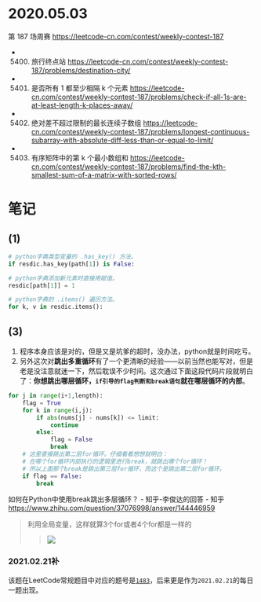 
# 2020.05.03

第 187 场周赛 https://leetcode-cn.com/contest/weekly-contest-187
- 5400. 旅行终点站 https://leetcode-cn.com/contest/weekly-contest-187/problems/destination-city/
- 5401. 是否所有 1 都至少相隔 k 个元素 https://leetcode-cn.com/contest/weekly-contest-187/problems/check-if-all-1s-are-at-least-length-k-places-away/
- 5402. 绝对差不超过限制的最长连续子数组 https://leetcode-cn.com/contest/weekly-contest-187/problems/longest-continuous-subarray-with-absolute-diff-less-than-or-equal-to-limit/
- 5403. 有序矩阵中的第 k 个最小数组和 https://leetcode-cn.com/contest/weekly-contest-187/problems/find-the-kth-smallest-sum-of-a-matrix-with-sorted-rows/

# 笔记

## (1)

```py
# python字典类型变量的 .has_key() 方法。
if resdic.has_key(path[1]) is False:

# python字典添加新元素时直接用赋值。
resdic[path[1]] = 1

# python字典的 .items() 遍历方法。
for k, v in resdic.items():
```

## (3)

1. 程序本身应该是对的，但是又是坑爹的超时，没办法，python就是时间吃亏。
2. 另外这次对**跳出多重循环**有了一个更清晰的经验——以前当然也能写对，但是老是没注意就迷一下，然后耽误不少时间。这次通过下面这段代码片段就明白了：**你想跳出哪层循环，`if引导的flag判断和break语句`就在哪层循环的内部**。
```py
for j in range(i+1,length):
    flag = True
    for k in range(i,j):
        if abs(nums[j] - nums[k]) <= limit:
            continue
        else:
            flag = False
            break
    # 这里直接跳出第二层for循环。仔细看看想想就明白：
    # 在哪个for循环内部执行的逻辑里进行break，就跳出哪个for循环！
    # 所以上面那个break是跳出第三层for循环，而这个是跳出第二层for循环。
    if flag == False:
        break
```
如何在Python中使用break跳出多层循环？ - 知乎-李俊达的回答 - 知乎 https://www.zhihu.com/question/37076998/answer/144446959
> 利用全局变量，这样就算3个for或者4个for都是一样的
>> ![](https://pic3.zhimg.com/80/v2-216988ede7643b5ed670e590b3172cee_1440w.jpg)

### 2021.02.21补

该题在LeetCode常规题目中对应的题号是[`1483`](https://leetcode-cn.com/problems/longest-continuous-subarray-with-absolute-diff-less-than-or-equal-to-limit/)，后来更是作为`2021.02.21`的每日一题出现。
